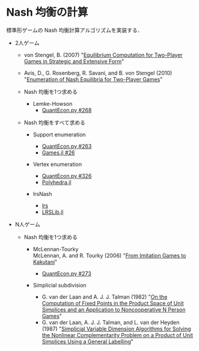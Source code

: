 Nash 均衡の計算
==============

標準形ゲームの Nash 均衡計算アルゴリズムを実装する．

* 2人ゲーム  
  * von Stengel, B. (2007)
    "[Equilibrium Computation for Two-Player Games in Strategic and Extensive Form](http://www.maths.lse.ac.uk/personal/stengel/TEXTE/agt-stengel.pdf)"
  * Avis, D., G. Rosenberg, R. Savani, and B. von Stengel (2010)
    "[Enumeration of Nash Equilibria for Two-Player Games](http://www.maths.lse.ac.uk/personal/stengel/ETissue/ARSvS.pdf)"

  * Nash 均衡を1つ求める

    * Lemke-Howson
      * [QuantEcon.py #268](https://github.com/QuantEcon/QuantEcon.py/pull/268)

  * Nash 均衡をすべて求める

    * Support enumeration
      * [QuantEcon.py #263](https://github.com/QuantEcon/QuantEcon.py/pull/263)
      * [Games.jl #26](https://github.com/QuantEcon/Games.jl/pull/26)

    * Vertex enumeration
      * [QuantEcon.py #326](https://github.com/QuantEcon/QuantEcon.py/pull/326)
      * [Polyhedra.jl](https://github.com/JuliaPolyhedra/Polyhedra.jl)

    * lrsNash
      * [lrs](http://cgm.cs.mcgill.ca/%7Eavis/C/lrs.html)
      * [LRSLib.jl](https://github.com/JuliaPolyhedra/LRSLib.jl)

* N人ゲーム

  * Nash 均衡を1つ求める

    * McLennan-Tourky  
      McLennan, A. and R. Tourky (2006)
      "[From Imitation Games to Kakutani](http://cupid.economics.uq.edu.au/mclennan/Papers/kakutani60.pdf)"
      * [QuantEcon.py #273](https://github.com/QuantEcon/QuantEcon.py/pull/273)

    * Simplicial subdivision
      * G. van der Laan and A. J. J. Talman (1982)
        "[On the Computation of Fixed Points in the Product Space of Unit Simplices and an Application to Noncooperative N Person Games](https://scholar.google.com/scholar?cluster=123786532926491999)"
      * G. van der Laan, A. J. J. Talman, and L. van der Heyden (1987)
        "[Simplicial Variable Dimension Algorithms for Solving the Nonlinear Complementarity Problem on a Product of Unit Simplices Using a General Labelling](https://scholar.google.com/scholar?cluster=16246388050012211834)"
